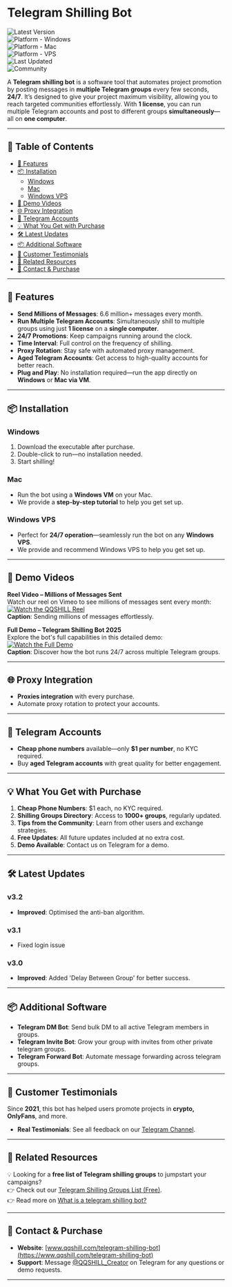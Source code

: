 # Telegram Shilling Bot

![Latest Version](https://img.shields.io/badge/version-v3.2-green)  
![Platform - Windows](https://img.shields.io/badge/platform-Windows-blue?logo=windows&logoColor=white)  
![Platform - Mac](https://img.shields.io/badge/platform-Mac-orange?logo=apple)  
![Platform - VPS](https://img.shields.io/badge/platform-Windows%20VPS-blueviolet)  
![Last Updated](https://img.shields.io/badge/updated-October%2001,%202025-informational)  
![Community](https://img.shields.io/badge/community-active-brightgreen)

A **Telegram shilling bot** is a software tool that automates project promotion by posting messages in **multiple Telegram groups** every few seconds, **24/7**. It’s designed to give your project maximum visibility, allowing you to reach targeted communities effortlessly. With **1 license**, you can run multiple Telegram accounts and post to different groups **simultaneously**—all on **one computer**.

---

## 📖 Table of Contents
- [🚀 Features](#-features)
- [📦 Installation](#-installation)
  - [Windows](#windows)
  - [Mac](#mac)
  - [Windows VPS](#windows-vps)
- [🎥 Demo Videos](#-demo-videos)
- [🌐 Proxy Integration](#-proxy-integration)
- [🔐 Telegram Accounts](#-telegram-accounts)
- [💡 What You Get with Purchase](#-what-you-get-with-purchase)
- [🛠️ Latest Updates](#️-latest-updates)
- [📦 Additional Software](#-additional-software)
- [💬 Customer Testimonials](#-customer-testimonials)
- [🔗 Related Resources](#-related-resources)
- [🔗 Contact & Purchase](#-contact--purchase)

---

## 🚀 Features

- **Send Millions of Messages**: 6.6 million+ messages every month.
- **Run Multiple Telegram Accounts**: Simultaneously shill to multiple groups using just **1 license** on a **single computer**.
- **24/7 Promotions**: Keep campaigns running around the clock.
- **Time Interval**: Full control on the frequency of shilling.
- **Proxy Rotation**: Stay safe with automated proxy management.
- **Aged Telegram Accounts**: Get access to high-quality accounts for better reach.
- **Plug and Play**: No installation required—run the app directly on **Windows** or **Mac via VM**.

---

## 📦 Installation

### Windows
1. Download the executable after purchase.
2. Double-click to run—no installation needed.
3. Start shilling!

### Mac  
- Run the bot using a **Windows VM** on your Mac.  
- We provide a **step-by-step tutorial** to help you get set up.

### Windows VPS  
- Perfect for **24/7 operation**—seamlessly run the bot on any **Windows VPS**.
- We provide and recommend Windows VPS to help you get set up.

---

## 🎥 Demo Videos

**Reel Video – Millions of Messages Sent**  
Watch our reel on Vimeo to see millions of messages sent every month:  
[![Watch the QQSHILL Reel](https://img.shields.io/badge/Watch%20Reel-Vimeo-blue?logo=vimeo)](https://vimeo.com/1022066475?share=copy)  
**Caption**: Sending millions of messages effortlessly.

**Full Demo – Telegram Shilling Bot 2025**  
Explore the bot's full capabilities in this detailed demo:  
[![Watch the Full Demo](https://img.shields.io/badge/Watch%20Demo-Vimeo-blue?logo=vimeo)](https://vimeo.com/1022055687?share=copy)  
**Caption**: Discover how the bot runs 24/7 across multiple Telegram groups.

---

## 🌐 Proxy Integration
- **Proxies integration** with every purchase.  
- Automate proxy rotation to protect your accounts.

---

## 🔐 Telegram Accounts
- **Cheap phone numbers** available—only **$1 per number**, no KYC required.  
- Buy **aged Telegram accounts** with great quality for better engagement.

---

## 💡 What You Get with Purchase

1. **Cheap Phone Numbers**: $1 each, no KYC required.
2. **Shilling Groups Directory**: Access to **1000+ groups**, regularly updated.
3. **Tips from the Community**: Learn from other users and exchange strategies.
4. **Free Updates**: All future updates included at no extra cost.
5. **Demo Available**: Contact us on Telegram for a demo.

---

## 🛠️ Latest Updates

### **v3.2**
- **Improved**: Optimised the anti-ban algorithm. 

### **v3.1**
- Fixed login issue

### **v3.0**
- **Improved**: Added 'Delay Between Group' for better success.

---

## 📦 Additional Software

- **Telegram DM Bot**: Send bulk DM to all active Telegram members in groups.
- **Telegram Invite Bot**: Grow your group with invites from other private telegram groups.
- **Telegram Forward Bot**: Automate message forwarding across telegram groups.

---

## 💬 Customer Testimonials

Since **2021**, this bot has helped users promote projects in **crypto, OnlyFans**, and more.  
- **Real Testimonials**: See all feedback on our [Telegram Channel](https://t.me/QQSHILL).

---

## 🔗 Related Resources

💡 Looking for a **free list of Telegram shilling groups** to jumpstart your campaigns?  
👉 Check out our [Telegram Shilling Groups List (Free)](https://github.com/QQSHILL/telegram-shilling-groups-list).  
👉 Read more on [What is a telegram shilling bot?](https://qqshill.com/blog/what-is-a-telegram-shilling-bot/)

---

## 🔗 Contact & Purchase

- **Website**: [www.qqshill.com/telegram-shilling-bot](https://www.qqshill.com/telegram-shilling-bot)  
- **Support**: Message [@QQSHILL_Creator](https://t.me/QQSHILL_Creator) on Telegram for any questions or demo requests.

---
